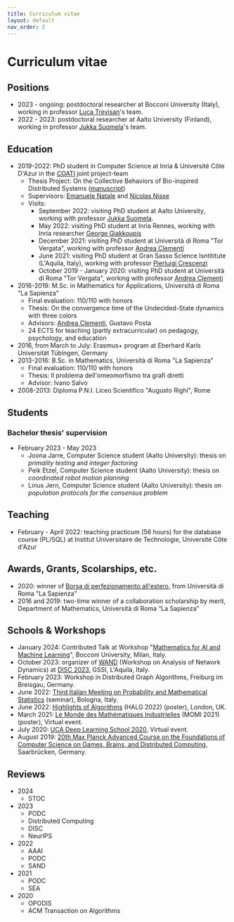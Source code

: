 ```yaml
---
title: Curriculum vitae
layout: default
nav_order: 2
---
```

# Curriculum vitae

## Positions

- 2023 - ongoing: postdoctoral researcher at Bocconi University (Italy), working in professor [Luca Trevisan](https://lucatrevisan.github.io/)'s team.
- 2022 - 2023: postdoctoral researcher at Aalto University (Finland), working in professor [Jukka Suomela](https://jukkasuomela.fi/)'s team.

## Education

- 2019-2022: PhD student in Computer Science at Inria & Université Côte D'Azur in the [COATI](https://team.inria.fr/coati/) joint project-team 
  - Thesis Project: On the Collective Behaviors of Bio-inspired Distributed Systems ([manuscript](https://hal.science/tel-03906167))
  - Supervisors: [Emanuele Natale](https://natema.github.io/ema-webpage/) and [Nicolas Nisse](http://www-sop.inria.fr/members/Nicolas.Nisse/)
  - Visits:
    - September 2022: visiting PhD student at Aalto University, working with professor [Jukka Suomela](https://jukkasuomela.fi/).
    - May 2022: visiting PhD student at Inria Rennes, working with Inria researcher [George Giakkoupis](https://sites.google.com/site/ggiakk/home)
    - December 2021: visiting PhD student at Università di Roma "Tor Vergata", working with professor [Andrea Clementi](https://www.mat.uniroma2.it/~clementi/)
    - June 2021: visiting PhD student at Gran Sasso Science Isntititute (L'Aquila, Italy), working with professor [Pierluigi Crescenzi](https://www.pilucrescenzi.it/)
    - October 2019 - January 2020: visiting PhD student at Università di Roma "Tor Vergata", working with professor [Andrea Clementi](https://www.mat.uniroma2.it/~clementi/)
- 2016-2019: M.Sc. in Mathematics for Applications, Università di Roma "La Sapienza" 
  - Final evaluation: 110/110 with honors
  - Thesis: On the convergence time of the Undecided-State dynamics with three colors
  - Advisors: [Andrea Clementi](https://www.mat.uniroma2.it/~clementi/), Gustavo Posta
  - 24 ECTS for teaching (partly extracurricular) on pedagogy, psychology, and education
- 2016, from March to July: Erasmus+ program at Eberhard Karls Universität Tübingen, Germany
- 2013-2016: B.Sc. in Mathematics, Università di Roma "La Sapienza" 
  - Final evaluation: 110/110 with honors
  - Thesis: Il problema dell'omeomorfismo tra grafi diretti
  - Advisor: Ivano Salvo
- 2008-2013: Diploma P.N.I. Liceo Scientifico "Augusto Righi", Rome

## Students

### Bachelor thesis' supervision
- February 2023 - May 2023
  - Joona Jarre, Computer Science student (Aalto University): thesis on *primality testing* and *integer factoring*
  - Peik Etzel, Computer Science student (Aalto University): thesis on *coordinated robot motion planning*
  - Linus Jern, Computer Science student (Aalto University): thesis on *population protocols for the consensus problem*

## Teaching

- February - April 2022: teaching practicum (56 hours) for the database course (PL/SQL) at Institut Universitaire de Technologie, Université Côte d'Azur

## Awards, Grants, Scolarships, etc.

- 2020: winner of [Borsa di perfezionamento all'estero](https://www.uniroma1.it/it/pagina/borse-di-perfezionamento-allestero), from Università di Roma "La Sapienza"
- 2016 and 2019: two-time winner of a collaboration scholarship by merit, Department of Mathematics, Università di Roma “La Sapienza”

## Schools & Workshops

- January 2024: Contributed Talk at Workshop "[Mathematics for AI and Machine Learning](https://dec.unibocconi.eu/mathematics-artificial-intelligence-and-machine-learning)", Bocconi University, Milan, Italy.
- October 2023: organizer of [WAND](https://sites.google.com/view/wand2023) (Workshop on Analysis of Network Dynamics) at [DISC 2023](http://www.disc-conference.org/wp/disc2023/), GSSI, L'Aquila, Italy.
- February 2023: Workshop in Distributed Graph Algorithms, Freiburg im Breisgau, Germany.
- June 2022: [Third Italian Meeting on Probability and Mathematical Statistics](https://site.unibo.it/probstat/en/about-1/general-information) (seminar), Bologna, Italy.
- June 2022: [Highlights of Algorithms](https://www.lse.ac.uk/HALG-2022) (HALG 2022) (poster), London, UK.
- March 2021:  [Le Monde des Mathématiques Industrielles](https://phd-seminars-sam.inria.fr/fr/momi2021/) (MOMI 2021) (poster), Virtual event.
- July 2020: [UCA Deep Learning School 2020](http://univ-cotedazur.fr/events/deep-learning-school#.XwStxhGxVH4), Virtual event.
- August 2019: [20th Max Planck Advanced Course on the Foundations of Computer Science on Games, Brains, and Distributed Computing](https://conferences.mpi-inf.mpg.de/adfocs-19/index.html), Saarbrücken, Germany.

## Reviews

- 2024
  - STOC
- 2023
  - PODC
  - Distributed Computing
  - DISC
  - NeurIPS
- 2022
  - AAAI
  - PODC
  - SAND
- 2021
  - PODC
  - SEA
- 2020
  - OPODIS
  - ACM Transaction on Algorithms